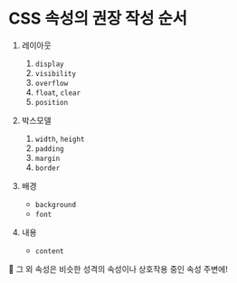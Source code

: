 # CSS 속성의 권장 작성 순서

1. 레이아웃

   1. `display`
   2. `visibility`
   3. `overflow`
   4. `float`, `clear`
   5. `position`

2. 박스모델

   1. `width`, `height`
   2. `padding`
   3. `margin`
   4. `border`

3. 배경

   - `background`
   - `font`

4. 내용

   - `content`

📌 그 외 속성은 비슷한 성격의 속성이나 상호작용 중인 속성 주변에!

